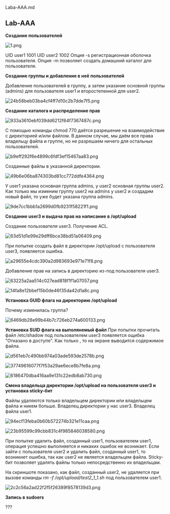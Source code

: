Laba-AAA.md

## Lab-AAA

**Создание пользователей**

![1.png](../1.png)

UID user1 1001
UID user2 1002
Опция -s регистрационная оболочка пользователя.
Опция -m позволяет создать домашний каталог для пользователя.

**Создание группы и добавление в неё пользователей**

Добавление пользователей в группу, а затем указание основной группы (admins) для пользователя user1 и второстепенной для user2.

![24b58beb03ba4cf4ff7d10c2b7dde7f5.png](../_resources/ce2463be777b462682f180a51e0547df.png)

**Создание каталога и распределение прав**

![933a3610ebf039dd6212f64f7367487c.png](../_resources/6b5f4ef56de643b9a7a0f0dbfbc87775.png)

С помощью команды chmod 770 даётся разрешение на взаимодействие с директорией и/или файлом. В данном случае, мы даём все права владельцу файла и группе, но не разрешаем ничего для остальных пользователей.

![b9eff292f6e4899c6fdf3ef15467aa83.png](../_resources/c45ce2c92e724fc5bf6657ee7834a4a3.png)

Созданные файлы в указанной директории.

![49b6e06ba874303bd81cc772ddfe4364.png](../_resources/26409576472543b79319196654cbb790.png)

У user1 указана основная группа admins, у user2 основная группы user2. Как только мы изменим группу user2 на admins у user2 и создадим новый файл, то уже будет указана группа admins.

![9de7cc1bbb1a2699d0fb9231f58221f1.png](../_resources/3a9eb029de6c427ebeb02856511a7603.png)

**Создание user3 и выдача прав на написание в /opt/upload**

Создание пользователя user3. Получение ACL.

![63d51d1e99e29dff6bce38bd51a06409.png](../_resources/bee073aad15d4c78b20d715d8d2252d4.png)

При попытке создать файл в директории /opt/upload с пользователя user3, появляется ошибка.

![a29655e4cdc390a2d983693e971e71f8.png](../_resources/8de5902004af4c009264a4e8e4228961.png)

Добавление прав на запись в директорию из-под пользователя user3.

![63225a2aa514c027ead818f1f1a07057.png](../_resources/c6fe939c4de4448aaef540f85479a04d.png)

![14fa8e12bbef15b0de46f35da42d1a8c.png](../_resources/002043e2fffe4c159ee4ed053ffebfa6.png)

**Установка GUID флага на директорию /opt/upload**

Почему изменилась группа?

![6469db28e99b44b7c726eb274a600133.png](../_resources/95db78e0785c41f78a3e651e1f8c04c5.png)

**Установка SUID флага на выполянемый файл**
При попытки прочитать файл /etc/shadow под пользователем user3 появляется ощибка "Отказано в доступе". Как только , то на экране выводится содержимое файла.

![d561eb7c490bb974a03ade593de2578b.png](../_resources/bd15e209e6294ae99cef32566f709a27.png)

![37749616077f7f53a29ae6ece8b7fe8a.png](../_resources/382dfee0a1074239a2c81496bb80b6fe.png)

![6186470dba416aa9e131c22edb8ab730.png](../_resources/63ca326401d74cc58d6a4e2ce184e534.png)

**Смена владельца директории /opt/upload на пользователя user3 и установка sticky-бит**

Файлы удаляются только владельцем директории или владельцем файла и никем больше. Владелец директории у нас user3. Владелец файла user1.

![94ecf13feba0b60b572274b321e11caa.png](../_resources/96483c15f90747efa70a3ac3539c71e2.png)

![23b95599c99cbb831c4f985846038580.png](../_resources/b200bbe4ddae4063a0a96e25672e31cb.png)

При попытке удалить файл, созданный user1, пользователем user1, операция успешно выполняется и никаких ошибок не возникает. Если зайти с пользователя user2 и удалить файл, созданный user1, то возникнет ошибка, так как user2 не является владельцем файла. Sticky-бит позволяет удалять файлы только непосредственно их владельцам. 

На скриншоте показано, как файл, созданный user2, не удаляется при вызове команды *rm -f /opt/upload/test2_1_1.sh* под пользователем user1.

![2c2c56a2ad22f2f5f26389f8578139d3.png](../_resources/63eaf8ac4ea34d02a5b1995548f7b9f9.png)

**Запись в sudoers**



???


